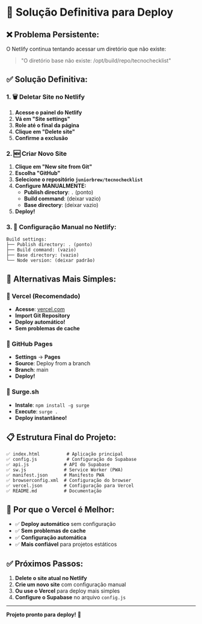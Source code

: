 # 🚀 Solução Definitiva para Deploy

## ❌ **Problema Persistente:**
O Netlify continua tentando acessar um diretório que não existe:
> "O diretório base não existe: /opt/build/repo/tecnochecklist"

## ✅ **Solução Definitiva:**

### **1. 🗑️ Deletar Site no Netlify**
1. **Acesse o painel do Netlify**
2. **Vá em "Site settings"**
3. **Role até o final da página**
4. **Clique em "Delete site"**
5. **Confirme a exclusão**

### **2. 🆕 Criar Novo Site**
1. **Clique em "New site from Git"**
2. **Escolha "GitHub"**
3. **Selecione o repositório `juniorbrew/tecnochecklist`**
4. **Configure MANUALMENTE:**
   - **Publish directory**: `.` (ponto)
   - **Build command**: (deixar vazio)
   - **Base directory**: (deixar vazio)
5. **Deploy!**

### **3. 🎯 Configuração Manual no Netlify:**
```
Build settings:
├── Publish directory: . (ponto)
├── Build command: (vazio)
├── Base directory: (vazio)
└── Node version: (deixar padrão)
```

## 🚀 **Alternativas Mais Simples:**

### **🥇 Vercel (Recomendado)**
- **Acesse**: [vercel.com](https://vercel.com)
- **Import Git Repository**
- **Deploy automático!**
- **Sem problemas de cache**

### **🥈 GitHub Pages**
- **Settings** → **Pages**
- **Source**: Deploy from a branch
- **Branch**: main
- **Deploy!**

### **🥉 Surge.sh**
- **Instale**: `npm install -g surge`
- **Execute**: `surge .`
- **Deploy instantâneo!**

## 📋 **Estrutura Final do Projeto:**
```
✅ index.html          # Aplicação principal
✅ config.js           # Configuração do Supabase
✅ api.js             # API do Supabase
✅ sw.js              # Service Worker (PWA)
✅ manifest.json      # Manifesto PWA
✅ browserconfig.xml  # Configuração do browser
✅ vercel.json        # Configuração para Vercel
✅ README.md          # Documentação
```

## 🎯 **Por que o Vercel é Melhor:**
- ✅ **Deploy automático** sem configuração
- ✅ **Sem problemas de cache**
- ✅ **Configuração automática**
- ✅ **Mais confiável** para projetos estáticos

## ✅ **Próximos Passos:**
1. **Delete o site atual no Netlify**
2. **Crie um novo site** com configuração manual
3. **Ou use o Vercel** para deploy mais simples
4. **Configure o Supabase** no arquivo `config.js`

---

**Projeto pronto para deploy!** 🎉
